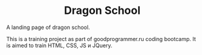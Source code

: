 <h1 align="center">Dragon School</h1>

A landing page of dragon school.

This is a training project as part of goodprogrammer.ru coding bootcamp. It is aimed to train HTML, CSS, JS и JQuery.

